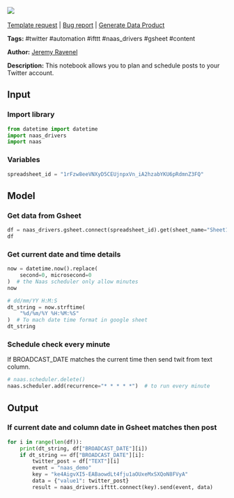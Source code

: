 <a href="https://app.naas.ai/user-redirect/naas/downloader?url=https://raw.githubusercontent.com/jupyter-naas/awesome-notebooks/master/Twitter/Twitter_Schedule_posts.ipynb" target="_parent"><img src="https://naasai-public.s3.eu-west-3.amazonaws.com/Open_in_Naas_Lab.svg"/></a><br><br><a href="https://github.com/jupyter-naas/awesome-notebooks/issues/new?assignees=&labels=&template=template-request.md&title=Tool+-+Action+of+the+notebook+">Template request</a> | <a href="https://github.com/jupyter-naas/awesome-notebooks/issues/new?assignees=&labels=bug&template=bug_report.md&title=Twitter+-+Schedule+posts:+Error+short+description">Bug report</a> | <a href="https://app.naas.ai/user-redirect/naas/downloader?url=https://raw.githubusercontent.com/jupyter-naas/awesome-notebooks/master/Naas/Naas_Start_data_product.ipynb" target="_parent">Generate Data Product</a>

**Tags:** #twitter #automation #ifttt #naas_drivers #gsheet #content

**Author:** [Jeremy Ravenel](https://www.linkedin.com/in/ACoAAAJHE7sB5OxuKHuzguZ9L6lfDHqw--cdnJg/)

**Description:** This notebook allows you to plan and schedule posts to your Twitter account.

## Input

### Import library


```python
from datetime import datetime
import naas_drivers
import naas
```

### Variables


```python
spreadsheet_id = "1rFzw8eeVNXyD5CEUjnpxVn_iA2hzabYKU6pRdmnZ3FQ"
```

## Model

### Get data from Gsheet


```python
df = naas_drivers.gsheet.connect(spreadsheet_id).get(sheet_name="Sheet1")
df
```

### Get current date and time details


```python
now = datetime.now().replace(
    second=0, microsecond=0
)  # the Naas scheduler only allow minutes
now
```


```python
# dd/mm/YY H:M:S
dt_string = now.strftime(
    "%d/%m/%Y %H:%M:%S"
)  # To mach date time format in google sheet
dt_string
```

### Schedule check every minute
If BROADCAST_DATE matches the current time then send twit from text column.


```python
# naas.scheduler.delete()
naas.scheduler.add(recurrence="* * * * *")  # to run every minute
```

## Output

### If current date and column date in Gsheet matches then post


```python
for i in range(len(df)):
    print(dt_string, df["BROADCAST_DATE"][i])
    if dt_string == df["BROADCAST_DATE"][i]:
        twitter_post = df["TEXT"][i]
        event = "naas_demo"
        key = "ke4AigvXI5-EABaowdLt4fju1aOUxeMxSXQoN8FVyA"
        data = {"value1": twitter_post}
        result = naas_drivers.ifttt.connect(key).send(event, data)
```
